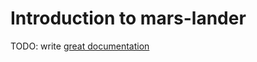 # Introduction to mars-lander

TODO: write [great documentation](http://jacobian.org/writing/what-to-write/)
